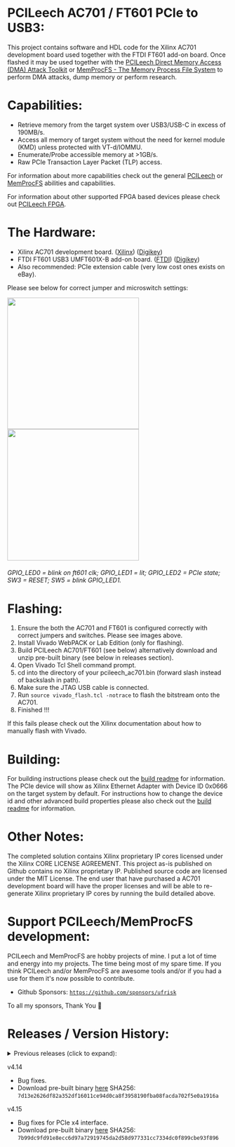 PCILeech AC701 / FT601 PCIe to USB3:
=================
This project contains software and HDL code for the Xilinx AC701 development board used together with the FTDI FT601 add-on board.
Once flashed it may be used together with the [PCILeech Direct Memory Access (DMA) Attack Toolkit](https://github.com/ufrisk/pcileech/) or [MemProcFS - The Memory Process File System](https://github.com/ufrisk/MemProcFS/) to perform DMA attacks, dump memory or perform research.


Capabilities:
=================
* Retrieve memory from the target system over USB3/USB-C in excess of 190MB/s.
* Access all memory of target system without the need for kernel module (KMD) unless protected with VT-d/IOMMU.
* Enumerate/Probe accessible memory at >1GB/s.
* Raw PCIe Transaction Layer Packet (TLP) access.

For information about more capabilities check out the general [PCILeech](https://github.com/ufrisk/pcileech/) or [MemProcFS](https://github.com/ufrisk/MemProcFS/) abilities and capabilities.

For information about other supported FPGA based devices please check out [PCILeech FPGA](https://github.com/ufrisk/pcileech-fpga/).


The Hardware:
=================
* Xilinx AC701 development board. ([Xilinx](https://www.xilinx.com/products/boards-and-kits/ek-a7-ac701-g.html)) ([Digikey](https://www.digikey.com/product-detail/en/xilinx-inc/EK-A7-AC701-G/122-1838-ND/3903850))
* FTDI FT601 USB3 UMFT601X-B add-on board. ([FTDI](http://www.ftdichip.com/Products/Modules/SuperSpeedModules.htm)) ([Digikey](https://www.digikey.com/product-detail/en/ftdi-future-technology-devices-international-ltd/UMFT601X-B/768-1303-ND/6556764))
* Also recommended: PCIe extension cable (very low cost ones exists on eBay).

Please see below for correct jumper and microswitch settings:

<img src="https://gist.githubusercontent.com/ufrisk/c5ba7b360335a13bbac2515e5e7bb9d7/raw/d01be0e485fde5ba09d84be35ca2970038e18577/_gh_fpga_ft601.jpg" height="300"/><img src="https://gist.githubusercontent.com/ufrisk/c5ba7b360335a13bbac2515e5e7bb9d7/raw/adc36641ce9f74f1bb210334b8f6996dc65253fb/gh_ac701_desc.jpg" height="300"/>

###### GPIO_LED0 = blink on ft601 clk; GPIO_LED1 = lit; GPIO_LED2 = PCIe state; SW3 = RESET; SW5 = blink GPIO_LED1.

Flashing:
=================
1) Ensure the both the AC701 and FT601 is configured correctly with correct jumpers and switches. Please see images above.
2) Install Vivado WebPACK or Lab Edition (only for flashing).
3) Build PCILeech AC701/FT601 (see below) alternatively download and unzip pre-built binary (see below in releases section).
4) Open Vivado Tcl Shell command prompt.
5) cd into the directory of your pcileech_ac701.bin (forward slash instead of backslash in path).
6) Make sure the JTAG USB cable is connected.
7) Run `source vivado_flash.tcl -notrace` to flash the bitstream onto the AC701.
8) Finished !!!

If this fails please check out the Xilinx documentation about how to manually flash with Vivado.


Building:
=================
For building instructions please check out the [build readme](build.md) for information. The PCIe device will show as Xilinx Ethernet Adapter with Device ID 0x0666 on the target system by default. For instructions how to change the device id and other advanced build properties please also check out the [build readme](build.md) for information.


Other Notes:
=================
The completed solution contains Xilinx proprietary IP cores licensed under the Xilinx CORE LICENSE AGREEMENT. This project as-is published on Github contains no Xilinx proprietary IP. Published source code are licensed under the MIT License. The end user that have purchased a AC701 development board will have the proper licenses and will be able to re-generate Xilinx proprietary IP cores by running the build detailed above.


Support PCILeech/MemProcFS development:
=======================================
PCILeech and MemProcFS are hobby projects of mine. I put a lot of time and energy into my projects. The time being most of my spare time. If you think PCILeech and/or MemProcFS are awesome tools and/or if you had a use for them it's now possible to contribute.

 - Github Sponsors: [`https://github.com/sponsors/ufrisk`](https://github.com/sponsors/ufrisk)
 
To all my sponsors, Thank You :sparkling_heart:


Releases / Version History:
=================
<details><summary>Previous releases (click to expand):</summary>
v4.0
* Major internal re-design for increased future flexibility and ease of use.
* Download pre-built binary [here](https://mega.nz/#!4DxE1AoR!0o8BiuwaU1YOACDXE1mXhzoopNKcc86Eexd5GMCBG44). <br>SHA256: `f9873de8f63a2844585c2450fa1aff5a8edd7e8d297655a65fe9883277957d55`

v4.1
* Minor bug-fixes and internal re-design.
* Download pre-built binary [here](https://mega.nz/#!Ja4wGaTA!07cDnJupQQUYU2WtpjhNOhzZJ8ULNwX78l8nB_WD59E). <br>SHA256: `a57468028fffb673064cef7f9b41e268794d4b631ea4747817f79e5cafd3c1ea`

v4.2
* Optional custom PCIe configuration space.
* Optional on-board static PCIe TLP transmit.
* Download pre-built binary [here](https://mega.nz/#!lHw0GY5L!jJaSToLPmGLo3r6uTQ7UPn-OXC69soWf4sZUZ4JdkJo). <br>SHA256: `fedf159d9c21b79ad5ca2a57b03b3319c97e7632ac7294d84bbfabadf1a781db`

v4.4
* Disable PCIe WAKE#.
* Increased stability and reboot support.
* Support for Ryzen CPUs (NB! this is FPGA support only - PCILeech itself may still have issues).
* Download pre-built binary [here](https://mega.nz/file/UPgWyShJ#4G8TCtdGEU17NFZs0kU8_mX_04m27GTUxOsb7eNfpFY). <br>SHA256: `fa6f90e101273766608fab8cbb13361489d5a2bc0ed8e91e64fbe45ff67d7ddf`

v4.5
* Fix for receiving initial data from PCILeech host.
* Download pre-built binary [here](https://mega.nz/file/8DIhlAgI#T-GBLdhtYj5pNSG0vIc2zhWr_3KmUZbFijS-cap23Hs). <br>SHA256: `fd1982b1e8e2da48b0fa75ffb196eb41ac45c13dbb25f7547bb084c4c152f4f7`

v4.6
* Support connecting USB cable after device power-on.
* Download pre-built binary [here](https://mega.nz/file/oP4T1SqJ#ng6h0DYTiE8kxEtdCWEh5To8xD8Ehgn19ZvBzgiPsvg). <br>SHA256: `8ea10e48711f67bd38bf9fb0003ca1bf67ea8bd91243ae7fefa250a8257d6774`

v4.7
* New USB core.
* Support for auto-clear of PCIe status register / master abort flag.
* Download pre-built binary [here](https://mega.nz/file/5LhgyIAD#J0WxajgP4B8aTBsYFJo0zAkTJhdwDaF-rHjdOCHzmfs). <br>SHA256: `5d8ab88d1499ea002a2d22901f2ffba2a6319463401e532d58368f70224c2b2e`

v4.8
* Bug fixes.
* Download pre-built binary [here](https://mega.nz/file/0WgT1CoR#0UGvgxH6mpQvuwg7QOjiEjbr52OBw6FCQ3HVJuISvg4). <br>SHA256: `9131243d1d50b97b4dcfaff1436d770cda69999cf699b2e6862feca8a7a66166`

v4.9
* Bug fixes.
* Download pre-built binary [here](https://mega.nz/file/dbhSSaDb#Dkyd9vnQugZpSjumBFvVTIAkomPEsfv8ojg6HMAXBMs). <br>SHA256: `1e031f660a2734f38eb8e42003521af66475a9cee3d13069fa93f1a92b1174e9`

v4.11
* Bug fixes and new USB core.
* Download pre-built binary [here](https://mega.nz/file/1CQ0lb4Y#TmcP3GTrTum5EhEBOyti5q7aQ_uqg7WEFltkSj-Hk8A). <br>SHA256: `281b8f068fa3b74e5ee3653497ea94d03f0bd95c42f4f995cf3047b4bcc5a710`

v4.12
* Bug fixes.
* Download pre-built binary [here](https://mega.nz/file/haxAFYZR#6oEOklJH4hmyWYW7Ffhj88wdiUoaxVgyIpbEFhS95aY). <br>SHA256: `4581fda04fb681c7d0fe909c156c7c8dcb2c789bb3c0422ade0a973d8962365b`

v4.13
* Bug fixes.
* New internal design with on-board PIO BAR support.
* Download pre-built binary [here](https://mega.nz/file/1W4QgILB#t5pBSs2eznL8crm3GgSNRzbk1CSzb3_YSTI5Ok65-Ww) SHA256: `1607eed95b24b470be20b4ea710c0a4d0f446786a7acae939df4b827201cddea`
</details>

v4.14
* Bug fixes.
* Download pre-built binary [here](https://mega.nz/file/AOhiSKDZ#OiQr9rgyWiOMMLE7S_qG3NDKLdRmpHs3tNENtKMw5v0) SHA256: `7d13e2626df82a352df16011ce94d0ca8f3958190fba08facda702f5e0a1916a`

v4.15
* Bug fixes for PCIe x4 interface.
* Download pre-built binary [here](https://mega.nz/file/UDYmEYZL#oiF3EvQymhMSwcu1D4JJH8v32vRvNg0_BYZ6GB6wVOw) SHA256: `7b99dc9fd91e8ecc6d97a72919745da2d58d977331cc7334dc0f899cbe93f896`
